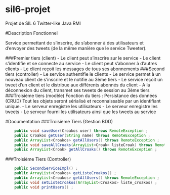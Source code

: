 ﻿sil6-projet
===========

Projet de SIL 6 Twitter-like Java RMI

#Description Fonctionnel

Service permettant de s’inscrire, de s’abonner à des utilisateurs et d’envoyer des tweets (de la même manière que le service Tweeter).

###Premier tiers (client)
    - Le client peut s’inscrire sur le service
    - Le client s’identifie et se connecte au service
    - Le client peut s’abonner à d’autres clients
    - Le client reçoit les messages de tous ses abonnements
###Second tiers (controller)
    - Le service authentifie le clients
    - Le service permet à un nouveau client de s’inscrire et le notifie au 3ème tiers
    - Le service reçoit un tweet d’un client et le distribue aux différents abonnés du client
    - A la déconnexion du client, transmet ses tweets de session au 3ème tiers
###Troisième tiers (modèle)
	Fonction du tiers : Persistance des données (CRUD)
    Tout les objets seront sérialisé et reconnaissable par un identifiant unique.
    - Le serveur enregistre les utilisateurs
    - Le serveur enregistre les tweets
    - Le serveur fourni les utilisateurs ainsi que les tweets au service
    
#Documentation
###Troisième Tiers (Gestion BDD)
```java
	public void saveUser(Croakos user) throws RemoteException ;
	public Croakos getUser(String name) throws RemoteException ;
	public ArrayList<Croakos> getAllUsers() throws RemoteException ;
	public void saveAllCroaks(ArrayList<Croak> listeCroak) throws RemoteException ;
	public ArrayList<Croak> getAllCroaks() throws RemoteException ;
```
###Troisième Tiers (Controller)
```java
	public SecondServiceImpl() ;
	public ArrayList<Croakos> getListeCroakos() ;
	public ArrayList<Croakos> getAllUsers() throws RemoteException ;
	public void setListeCroakos(ArrayList<Croakos> liste_croakos) ;
	public void printUsers() ;
```
